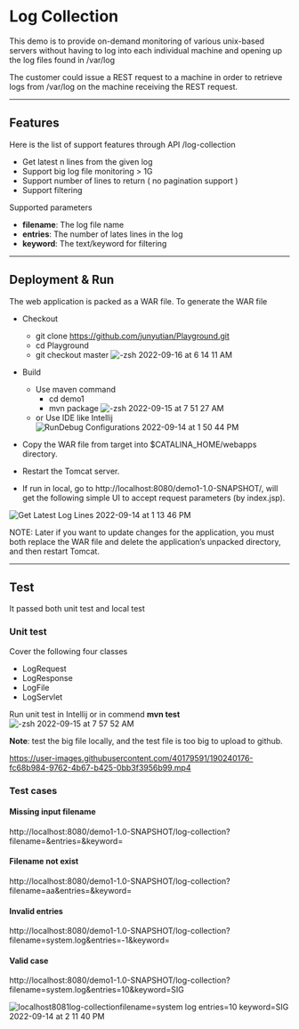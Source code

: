 # Log Collection
This demo is to provide on-demand monitoring of various unix-based
servers without having to log into each individual machine and opening up the log files found in
/var/log

The customer could issue a REST request to a machine in order to retrieve logs from /var/log on the machine receiving the REST request. 

---
## Features 
Here is the list of support features through API /log-collection

- Get latest n lines from the given log
- Support big log file monitoring > 1G
- Support number of lines to return ( no pagination support )
- Support filtering 

Supported parameters
- **filename**: The log file name
- **entries**: The number of lates lines in the log
- **keyword**: The text/keyword for filtering

---

## Deployment & Run
The web application is packed as a WAR file. To generate the WAR file
- Checkout
  - git clone https://github.com/junyutian/Playground.git
  - cd Playground
  - git checkout master
  ![-zsh 2022-09-16 at 6 14 11 AM](https://user-images.githubusercontent.com/40179591/190616630-22eb3311-2af1-4ce3-bc37-2a6fcb8f8138.jpg)

- Build  
  - Use maven command
    - cd demo1
    - mvn package
    ![-zsh 2022-09-15 at 7 51 27 AM](https://user-images.githubusercontent.com/40179591/190396962-1baa09fc-4a9a-4811-8899-2db0a7da6a20.jpg)
  - or Use IDE like Intellij
  ![RunDebug Configurations 2022-09-14 at 1 50 44 PM](https://user-images.githubusercontent.com/40179591/190226835-346abd68-3bd6-48cc-96ed-7597f5a2ee99.jpg)
- Copy the WAR file from target into $CATALINA_HOME/webapps directory.
- Restart the Tomcat server. 
- If run in local, go to http://localhost:8080/demo1-1.0-SNAPSHOT/, will get the following simple UI to accept request parameters (by index.jsp).

![Get Latest Log Lines 2022-09-14 at 1 13 46 PM](https://user-images.githubusercontent.com/40179591/190219560-64e355f6-c696-441c-a1cd-dd71a14ef42c.jpg)

NOTE: Later if you want to update changes for the application, you must both replace the WAR file and delete the application’s unpacked directory, and then restart Tomcat.

---

## Test
It passed both unit test and local test
### Unit test
Cover the following four classes
- LogRequest
- LogResponse
- LogFile
- LogServlet

Run unit test in Intellij or in commend **mvn test**
![-zsh 2022-09-15 at 7 57 52 AM](https://user-images.githubusercontent.com/40179591/190397900-b994e3d5-d77a-4ad6-83fb-a97ae15cc692.jpg)

**Note**: test the big file locally, and the test file is too big to upload to github.

https://user-images.githubusercontent.com/40179591/190240176-fc68b984-9762-4b67-b425-0bb3f3956b99.mp4


### Test cases
#### Missing input filename
http://localhost:8080/demo1-1.0-SNAPSHOT/log-collection?filename=&entries=&keyword=
#### Filename not exist
http://localhost:8080/demo1-1.0-SNAPSHOT/log-collection?filename=aa&entries=&keyword=
#### Invalid entries
http://localhost:8080/demo1-1.0-SNAPSHOT/log-collection?filename=system.log&entries=-1&keyword=
#### Valid case
http://localhost:8080/demo1-1.0-SNAPSHOT/log-collection?filename=system.log&entries=10&keyword=SIG

![localhost8081log-collectionfilename=system log entries=10 keyword=SIG 2022-09-14 at 2 11 40 PM](https://user-images.githubusercontent.com/40179591/190230718-5146d62d-27df-4301-82bf-6bc0168eaa57.jpg)
